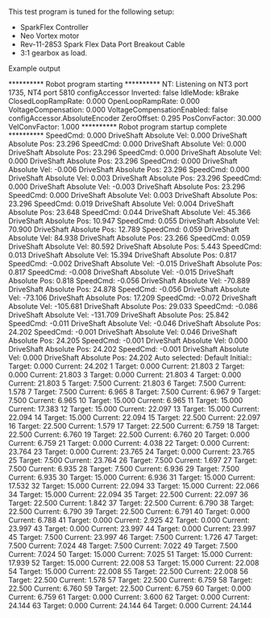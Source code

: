 This test program is tuned for the following setup:
- SparkFlex Controller
- Neo Vortex motor
- Rev-11-2853 Spark Flex Data Port Breakout Cable
- 3:1 gearbox as load.

Example output

********** Robot program starting **********
NT: Listening on NT3 port 1735, NT4 port 5810
configAccessor
Inverted: false
IdleMode: kBrake
ClosedLoopRampRate: 0.000
OpenLoopRampRate: 0.000
VoltageCompensation: 0.000
VoltageCompensationEnabled: false
configAccessor.AbsoluteEncoder
ZeroOffset: 0.295
PosConvFactor: 30.000
VelConvFactor: 1.000
********** Robot program startup complete **********
SpeedCmd: 0.000 DriveShaft Absolute Vel: 0.000 DriveShaft Absolute Pos: 23.296
SpeedCmd: 0.000 DriveShaft Absolute Vel: 0.000 DriveShaft Absolute Pos: 23.296
SpeedCmd: 0.000 DriveShaft Absolute Vel: 0.000 DriveShaft Absolute Pos: 23.296
SpeedCmd: 0.000 DriveShaft Absolute Vel: -0.006 DriveShaft Absolute Pos: 23.296
SpeedCmd: 0.000 DriveShaft Absolute Vel: 0.003 DriveShaft Absolute Pos: 23.296
SpeedCmd: 0.000 DriveShaft Absolute Vel: -0.003 DriveShaft Absolute Pos: 23.296
SpeedCmd: 0.000 DriveShaft Absolute Vel: 0.003 DriveShaft Absolute Pos: 23.296
SpeedCmd: 0.019 DriveShaft Absolute Vel: 0.004 DriveShaft Absolute Pos: 23.648
SpeedCmd: 0.044 DriveShaft Absolute Vel: 45.366 DriveShaft Absolute Pos: 10.947
SpeedCmd: 0.055 DriveShaft Absolute Vel: 70.900 DriveShaft Absolute Pos: 12.789
SpeedCmd: 0.059 DriveShaft Absolute Vel: 84.938 DriveShaft Absolute Pos: 23.266
SpeedCmd: 0.059 DriveShaft Absolute Vel: 80.592 DriveShaft Absolute Pos: 5.443
SpeedCmd: 0.013 DriveShaft Absolute Vel: 15.394 DriveShaft Absolute Pos: 0.817
SpeedCmd: -0.002 DriveShaft Absolute Vel: -0.015 DriveShaft Absolute Pos: 0.817
SpeedCmd: -0.008 DriveShaft Absolute Vel: -0.015 DriveShaft Absolute Pos: 0.818
SpeedCmd: -0.056 DriveShaft Absolute Vel: -70.889 DriveShaft Absolute Pos: 24.878
SpeedCmd: -0.056 DriveShaft Absolute Vel: -73.106 DriveShaft Absolute Pos: 17.209
SpeedCmd: -0.072 DriveShaft Absolute Vel: -105.681 DriveShaft Absolute Pos: 29.033
SpeedCmd: -0.086 DriveShaft Absolute Vel: -131.709 DriveShaft Absolute Pos: 25.842
SpeedCmd: -0.011 DriveShaft Absolute Vel: -0.046 DriveShaft Absolute Pos: 24.202
SpeedCmd: -0.001 DriveShaft Absolute Vel: 0.046 DriveShaft Absolute Pos: 24.205
SpeedCmd: -0.001 DriveShaft Absolute Vel: 0.000 DriveShaft Absolute Pos: 24.202
SpeedCmd: -0.001 DriveShaft Absolute Vel: 0.000 DriveShaft Absolute Pos: 24.202
Auto selected: Default
Initial:: Target: 0.000 Current: 24.202
1 Target: 0.000 Current: 21.803
2 Target: 0.000 Current: 21.803
3 Target: 0.000 Current: 21.803
4 Target: 0.000 Current: 21.803
5 Target: 7.500 Current: 21.803
6 Target: 7.500 Current: 1.578
7 Target: 7.500 Current: 6.965
8 Target: 7.500 Current: 6.967
9 Target: 7.500 Current: 6.965
10 Target: 15.000 Current: 6.965
11 Target: 15.000 Current: 17.383
12 Target: 15.000 Current: 22.097
13 Target: 15.000 Current: 22.094
14 Target: 15.000 Current: 22.094
15 Target: 22.500 Current: 22.097
16 Target: 22.500 Current: 1.579
17 Target: 22.500 Current: 6.759
18 Target: 22.500 Current: 6.760
19 Target: 22.500 Current: 6.760
20 Target: 0.000 Current: 6.759
21 Target: 0.000 Current: 4.038
22 Target: 0.000 Current: 23.764
23 Target: 0.000 Current: 23.765
24 Target: 0.000 Current: 23.765
25 Target: 7.500 Current: 23.764
26 Target: 7.500 Current: 1.697
27 Target: 7.500 Current: 6.935
28 Target: 7.500 Current: 6.936
29 Target: 7.500 Current: 6.935
30 Target: 15.000 Current: 6.936
31 Target: 15.000 Current: 17.532
32 Target: 15.000 Current: 22.094
33 Target: 15.000 Current: 22.066
34 Target: 15.000 Current: 22.094
35 Target: 22.500 Current: 22.097
36 Target: 22.500 Current: 1.842
37 Target: 22.500 Current: 6.790
38 Target: 22.500 Current: 6.790
39 Target: 22.500 Current: 6.791
40 Target: 0.000 Current: 6.788
41 Target: 0.000 Current: 2.925
42 Target: 0.000 Current: 23.997
43 Target: 0.000 Current: 23.997
44 Target: 0.000 Current: 23.997
45 Target: 7.500 Current: 23.997
46 Target: 7.500 Current: 1.726
47 Target: 7.500 Current: 7.024
48 Target: 7.500 Current: 7.022
49 Target: 7.500 Current: 7.024
50 Target: 15.000 Current: 7.025
51 Target: 15.000 Current: 17.939
52 Target: 15.000 Current: 22.008
53 Target: 15.000 Current: 22.008
54 Target: 15.000 Current: 22.008
55 Target: 22.500 Current: 22.008
56 Target: 22.500 Current: 1.578
57 Target: 22.500 Current: 6.759
58 Target: 22.500 Current: 6.760
59 Target: 22.500 Current: 6.759
60 Target: 0.000 Current: 6.759
61 Target: 0.000 Current: 3.600
62 Target: 0.000 Current: 24.144
63 Target: 0.000 Current: 24.144
64 Target: 0.000 Current: 24.144

